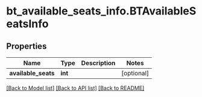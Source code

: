 # bt_available_seats_info.BTAvailableSeatsInfo

## Properties
Name | Type | Description | Notes
------------ | ------------- | ------------- | -------------
**available_seats** | **int** |  | [optional] 

[[Back to Model list]](../README.md#documentation-for-models) [[Back to API list]](../README.md#documentation-for-api-endpoints) [[Back to README]](../README.md)


